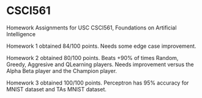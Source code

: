 # CSCI561
Homework Assignments for USC CSCI561, Foundations on Artificial Intelligence

Homework 1 obtained 84/100 points. Needs some edge case improvement.

Homework 2 obtained 80/100 points. Beats +90% of times Random, Greedy, Aggresive and QLearning players. Needs improvement versus the Alpha Beta player and the Champion player.

Homework 3 obtained 100/100 points. Perceptron has 95% accuracy for MNIST dataset and TAs MNIST dataset.
